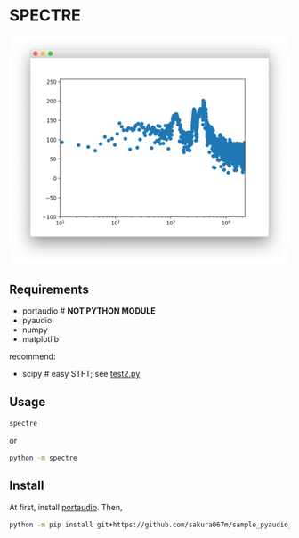 SPECTRE
=======

![overview](images/screenshot_mac.png)


Requirements
------------
* portaudio  # **NOT PYTHON MODULE**
* pyaudio
* numpy
* matplotlib


recommend:
* scipy  # easy STFT; see [test2.py](./test2.py)

Usage
-----
```bash
spectre
```
or
```bash
python -m spectre
```


Install
-------
At first, install [portaudio](http://www.portaudio.com).
Then,
```bash
python -m pip install git+https://github.com/sakura067m/sample_pyaudio_stft.git
```
